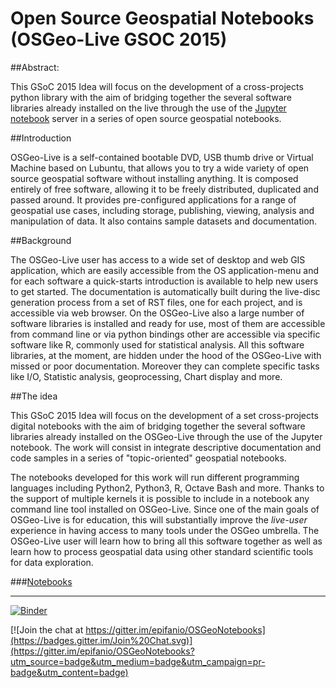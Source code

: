 # Open Source Geospatial Notebooks (OSGeo-Live GSOC 2015)

##Abstract:

   This GSoC 2015 Idea will focus on the development of a cross-projects python library with the aim of bridging together the several software libraries already installed on the live through the use of the  [Jupyter notebook](http://jupyter.org) server in a series of open source geospatial notebooks. 

##Introduction
  
  OSGeo-Live is a self-contained bootable DVD, USB thumb drive or Virtual Machine based on Lubuntu, that allows you to try a wide variety of open source geospatial software without installing anything. It is composed entirely of free software, allowing it to be freely distributed, duplicated and passed around. It provides pre-configured applications for a range of geospatial use cases, including storage, publishing, viewing, analysis and manipulation of data. It also contains sample datasets and documentation.

##Background
 
   The OSGeo-Live user has access to a wide set of desktop and web GIS application, which are easily accessible from the OS application-menu and for each software a quick-starts introduction is available to help new users to get started. 
   The documentation is automatically built during the live-disc generation process from a set of RST files, one for each project, and is accessible via web browser. 
   On the OSGeo-Live also a large number of software libraries is installed and ready for use, most of them are accessible from command line or via python bindings other are accessible via specific software like R, commonly used for statistical analysis. All this software libraries, at the  moment, are hidden under the hood of the OSGeo-Live with missed or poor documentation. Moreover they can complete specific tasks like I/O, Statistic analysis, geoprocessing, Chart display and more.
 
##The idea
  
  This GSoC 2015 Idea will focus on the development of a set cross-projects digital notebooks with the aim of bridging together the several software libraries already installed on the OSGeo-Live through the use of the Jupyter notebook. The work will consist in integrate descriptive documentation and code samples in a series of "topic-oriented" geospatial notebooks.
 
  The notebooks developed for this work will run different programming languages including Python2, Python3, R, Octave Bash and more. 
  Thanks to the support of multiple kernels it is possible to include in a notebook any command line tool installed on OSGeo-Live. 
  Since one of the main goals of OSGeo-Live is for education, this will substantially improve the *live-user* experience in having access to many tools under the OSGeo umbrella. 
  The OSGeo-Live user will learn how to bring all this software together as well as learn how to process geospatial data using other standard scientific tools for data exploration.

###[Notebooks](https://github.com/epifanio/OSGeoNotebooks/blob/master/GSOC/notebooks/Introduction.ipynb)

---

[![Binder](http://mybinder.org/badge.svg)](http://mybinder.org/repo/epifanio/OSGeoNotebooks)

[![Join the chat at https://gitter.im/epifanio/OSGeoNotebooks](https://badges.gitter.im/Join%20Chat.svg)](https://gitter.im/epifanio/OSGeoNotebooks?utm_source=badge&utm_medium=badge&utm_campaign=pr-badge&utm_content=badge)


